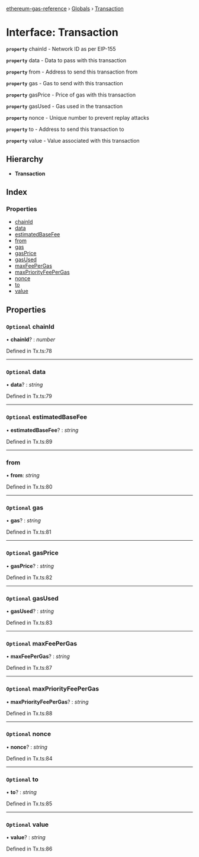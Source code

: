 [ethereum-gas-reference](../README.md) › [Globals](../globals.md) › [Transaction](transaction.md)

# Interface: Transaction

**`property`** chainId - Network ID as per EIP-155

**`property`** data - Data to pass with this transaction

**`property`** from - Address to send this transaction from

**`property`** gas - Gas to send with this transaction

**`property`** gasPrice - Price of gas with this transaction

**`property`** gasUsed -  Gas used in the transaction

**`property`** nonce - Unique number to prevent replay attacks

**`property`** to - Address to send this transaction to

**`property`** value - Value associated with this transaction

## Hierarchy

* **Transaction**

## Index

### Properties

* [chainId](transaction.md#optional-chainid)
* [data](transaction.md#optional-data)
* [estimatedBaseFee](transaction.md#optional-estimatedbasefee)
* [from](transaction.md#from)
* [gas](transaction.md#optional-gas)
* [gasPrice](transaction.md#optional-gasprice)
* [gasUsed](transaction.md#optional-gasused)
* [maxFeePerGas](transaction.md#optional-maxfeepergas)
* [maxPriorityFeePerGas](transaction.md#optional-maxpriorityfeepergas)
* [nonce](transaction.md#optional-nonce)
* [to](transaction.md#optional-to)
* [value](transaction.md#optional-value)

## Properties

### `Optional` chainId

• **chainId**? : *number*

Defined in Tx.ts:78

___

### `Optional` data

• **data**? : *string*

Defined in Tx.ts:79

___

### `Optional` estimatedBaseFee

• **estimatedBaseFee**? : *string*

Defined in Tx.ts:89

___

###  from

• **from**: *string*

Defined in Tx.ts:80

___

### `Optional` gas

• **gas**? : *string*

Defined in Tx.ts:81

___

### `Optional` gasPrice

• **gasPrice**? : *string*

Defined in Tx.ts:82

___

### `Optional` gasUsed

• **gasUsed**? : *string*

Defined in Tx.ts:83

___

### `Optional` maxFeePerGas

• **maxFeePerGas**? : *string*

Defined in Tx.ts:87

___

### `Optional` maxPriorityFeePerGas

• **maxPriorityFeePerGas**? : *string*

Defined in Tx.ts:88

___

### `Optional` nonce

• **nonce**? : *string*

Defined in Tx.ts:84

___

### `Optional` to

• **to**? : *string*

Defined in Tx.ts:85

___

### `Optional` value

• **value**? : *string*

Defined in Tx.ts:86
